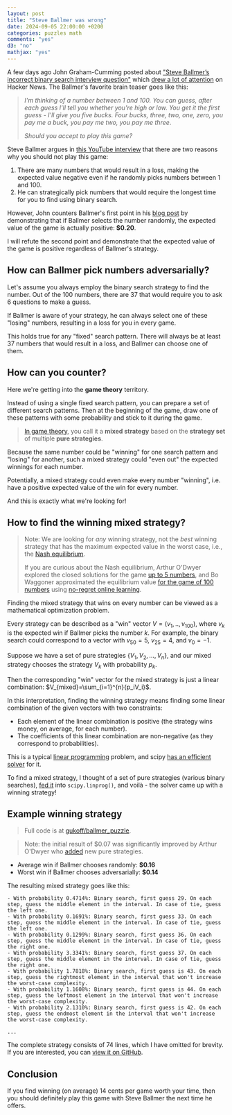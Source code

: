 ```yaml
---
layout: post
title: "Steve Ballmer was wrong"
date: 2024-09-05 22:00:00 +0200
categories: puzzles math
comments: "yes"
d3: "no"
mathjax: "yes"
---
```


A few days ago John Graham-Cumming posted about ["Steve Ballmer’s incorrect binary search interview question"](https://blog.jgc.org/2024/09/steve-ballmers-binary-search-interview.html) which [drew a lot of attention](https://news.ycombinator.com/item?id=41434637) on Hacker News. The Ballmer's favorite brain teaser goes like this:

>_I'm thinking of a number between 1 and 100. You can guess, after each guess I'll tell you whether you're high or low. You get it the first guess - I'll give you five bucks. Four bucks, three, two, one, zero, you pay me a buck, you pay me two, you pay me three_. 
> 
> _Should you accept to play this game?_

Steve Ballmer argues in [this YouTube interview](https://youtu.be/svCYbkS0Sjk?si=89kJu8Ukkr9QpkFX&t=34) that there are two reasons why you should not play this game:

1. There are many numbers that would result in a loss, making the expected value negative even if he randomly picks numbers between 1 and 100.
2. He can strategically pick numbers that would require the longest time for you to find using binary search.

However, John counters Ballmer's first point in his [blog post](https://blog.jgc.org/2024/09/steve-ballmers-binary-search-interview.html) by demonstrating that if Ballmer selects the number randomly, the expected value of the game is actually positive: **$0.20**.

I will refute the second point and demonstrate that the expected value of the game is positive regardless of Ballmer's strategy.

## How can Ballmer pick numbers adversarially?

Let's assume you always employ the binary search strategy to find the number. Out of the 100 numbers, there are 37 that would require you to ask 6 questions to make a guess.

If Ballmer is aware of your strategy, he can always select one of these "losing" numbers, resulting in a loss for you in every game.

This holds true for any "fixed" search pattern. There will always be at least 37 numbers that would result in a loss, and Ballmer can choose one of them.

## How can you counter?

Here we're getting into the **game theory** territory.

Instead of using a single fixed search pattern, you can prepare a set of different search patterns. Then at the beginning of the game, draw one of these patterns with some probability and stick to it during the game.

> [In game theory](https://en.wikipedia.org/wiki/Strategy_(game_theory)#Pure_and_mixed_strategies), you call it a **mixed strategy** based on the **strategy set** of multiple **pure strategies**.

Because the same number could be "winning" for one search pattern and "losing" for another, such a mixed strategy could "even out" the expected winnings for each number.

Potentially, a mixed strategy could even make every number "winning", i.e. have a positive expected value of the win for every number.

And this is exactly what we're looking for!

## How to find the winning mixed strategy?

> Note: We are looking for _any_ winning strategy, not the _best_ winning strategy that has the maximum expected value in the worst case, i.e., the [Nash equilibrium](https://en.wikipedia.org/wiki/Nash_equilibrium).
>
> If you are curious about the Nash equilibrium, Arthur O'Dwyer explored the closed solutions for the game [up to 5 numbers](https://quuxplusone.github.io/blog/2024/09/04/the-game-is-flawed/), and Bo Waggoner approximated the equilibrium value [for the game of 100 numbers](https://bowaggoner.com/blahg/2024/09-06-adversarial-binary-search/) using [no-regret online learning](https://bowaggoner.com/courses/gradalg/notes/lect14-noregret.pdf).

Finding the mixed strategy that wins on every number can be viewed as a mathematical optimization problem.

Every strategy can be described as a "win" vector $V = (v_1, .., v_{100})$, where $v_k$ is the expected win if Ballmer picks the number $k$. For example, the binary search could correspond to a vector with $v_{50} = 5$, $v_{25} = 4$, and $v_{0} = -1$.

Suppose we have a set of pure strategies $\{V_1, V_2, ..., V_n\}$, and our mixed strategy chooses the strategy $V_k$ with probability $p_k$.

Then the corresponding "win" vector for the mixed strategy is just a linear combination: $V_{mixed}=\sum_{i=1}^{n}{p_iV_i}$.

In this interpretation, finding the winning strategy means finding some linear combination of the given vectors with two constraints:

- Each element of the linear combination is positive (the strategy wins money, on average, for each number).
- The coefficients of this linear combination are non-negative (as they correspond to probabilities).

This is a typical [linear programming](https://en.wikipedia.org/wiki/Linear_programming) problem, and scipy [has an efficient solver](https://docs.scipy.org/doc/scipy/reference/generated/scipy.optimize.linprog.html) for it.

To find a mixed strategy, I thought of a set of pure strategies (various binary searches), [fed it](https://github.com/gukoff/ballmer_puzzle/blob/main/main.py#L98) into `scipy.linprog()`, and voilà - the solver came up with a winning strategy!

## Example winning strategy

> Full code is at [gukoff/ballmer_puzzle](https://github.com/gukoff/ballmer_puzzle#winning-strategy).

> Note: the initial result of $0.07 was significantly improved by Arthur O'Dwyer who [added](https://github.com/gukoff/ballmer_puzzle/pull/1) new pure strategies. 

- Average win if Ballmer chooses randomly: **$0.16**
- Worst win if Ballmer chooses adversarially: **$0.14**

The resulting mixed strategy goes like this:

```
- With probability 0.4714%: Binary search, first guess 29. On each step, guess the middle element in the interval. In case of tie, guess the left one.
- With probability 0.1691%: Binary search, first guess 33. On each step, guess the middle element in the interval. In case of tie, guess the left one.
- With probability 0.1299%: Binary search, first guess 36. On each step, guess the middle element in the interval. In case of tie, guess the right one.
- With probability 3.3341%: Binary search, first guess 37. On each step, guess the middle element in the interval. In case of tie, guess the right one.
- With probability 1.7818%: Binary search, first guess is 43. On each step, guess the rightmost element in the interval that won't increase the worst-case complexity.
- With probability 1.1608%: Binary search, first guess is 44. On each step, guess the leftmost element in the interval that won't increase the worst-case complexity.
- With probability 2.1310%: Binary search, first guess is 42. On each step, guess the endmost element in the interval that won't increase the worst-case complexity.

...
```

The complete strategy consists of 74 lines, which I have omitted for brevity. If you are interested, you can [view it on GitHub](https://github.com/gukoff/ballmer_puzzle?tab=readme-ov-file#winning-strategy).

## Conclusion

If you find winning (on average) 14 cents per game worth your time, then you should definitely play this game with Steve Ballmer the next time he offers.
